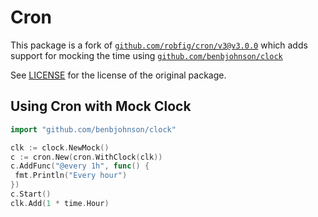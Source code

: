 # Cron

This package is a fork of [`github.com/robfig/cron/v3@v3.0.0`](https://github.com/robfig/cron/) which adds support for mocking the time using [`github.com/benbjohnson/clock`](https://github.com/benbjohnson/clock)

See [LICENSE](./LICENSE) for the license of the original package.

## Using Cron with Mock Clock

```go
import "github.com/benbjohnson/clock"

clk := clock.NewMock()
c := cron.New(cron.WithClock(clk))
c.AddFunc("@every 1h", func() {
 fmt.Println("Every hour")
})
c.Start()
clk.Add(1 * time.Hour)
```
